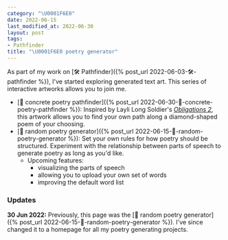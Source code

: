 ```yaml
---
category: "\U0001F6E0️"
date: 2022-06-15
last_modified_at: 2022-06-30
layout: post
tags:
- Pathfinder
title: "\U0001F6E0️ poetry generator"
---
```


As part of my work on [🛠️ Pathfinder]({% post_url 2022-06-03-🛠️-pathfinder %}), I've started exploring generated text art. This series of interactive artworks allows you to join me.

- [🌰 concrete poetry pathfinder]({% post_url 2022-06-30-🌰-concrete-poetry-pathfinder %}): Inspired by Layli Long Soldier's 
 [_Obligations 2_](https://www.poetryfoundation.org/poems/149976/obligations-2), this artwork allows you to find your own path along a diamond-shaped poem of your choosing.
- [🌰 random poetry generator]({% post_url 2022-06-15-🌰-random-poetry-generator %}): Set your own rules for how poetry should be structured. Experiment with the relationship between parts of speech to generate poetry as long as you'd like.
	- Upcoming features:
		- visualizing the parts of speech
		- allowing you to upload your own set of words
		- improving the default word list

### Updates
**30 Jun 2022:** Previously, this page was the [🌰 random poetry generator]({% post_url 2022-06-15-🌰-random-poetry-generator %}). I've since changed it to a homepage for all my poetry generating projects.